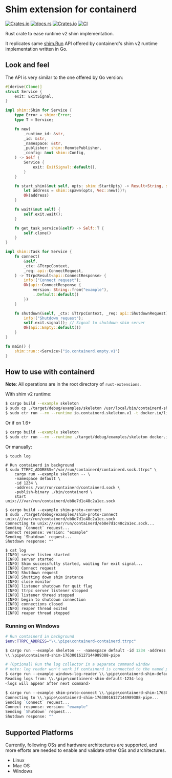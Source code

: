 # Shim extension for containerd

[![Crates.io](https://img.shields.io/crates/v/containerd-shim)](https://crates.io/crates/containerd-shim)
[![docs.rs](https://img.shields.io/docsrs/containerd-shim)](https://docs.rs/containerd-shim/latest/containerd_shim/)
[![Crates.io](https://img.shields.io/crates/l/containerd-shim)](https://github.com/containerd/rust-extensions/blob/main/LICENSE)
[![CI](https://github.com/containerd/rust-extensions/actions/workflows/ci.yml/badge.svg?branch=main)](https://github.com/containerd/rust-extensions/actions/workflows/ci.yml)

Rust crate to ease runtime v2 shim implementation.

It replicates same [shim.Run](https://github.com/containerd/containerd/blob/dbef1d56d7ebc05bc4553d72c419ed5ce025b05d/runtime/v2/example/cmd/main.go)
API offered by containerd's shim v2 runtime implementation written in Go.

## Look and feel

The API is very similar to the one offered by Go version:

```rust
#[derive(Clone)]
struct Service {
    exit: ExitSignal,
}

impl shim::Shim for Service {
    type Error = shim::Error;
    type T = Service;

    fn new(
        _runtime_id: &str,
        _id: &str,
        _namespace: &str,
        _publisher: shim::RemotePublisher,
        _config: &mut shim::Config,
    ) -> Self {
        Service {
            exit: ExitSignal::default(),
        }
    }

    fn start_shim(&mut self, opts: shim::StartOpts) -> Result<String, shim::Error> {
        let address = shim::spawn(opts, Vec::new())?;
        Ok(address)
    }

    fn wait(&mut self) {
        self.exit.wait();
    }

    fn get_task_service(&self) -> Self::T {
        self.clone()
    }
}

impl shim::Task for Service {
    fn connect(
        &self,
        _ctx: &TtrpcContext,
        _req: api::ConnectRequest,
    ) -> TtrpcResult<api::ConnectResponse> {
        info!("Connect request");
        Ok(api::ConnectResponse {
            version: String::from("example"),
            ..Default::default()
        })
    }

    fn shutdown(&self, _ctx: &TtrpcContext, _req: api::ShutdownRequest) -> TtrpcResult<api::Empty> {
        info!("Shutdown request");
        self.exit.signal(); // Signal to shutdown shim server
        Ok(api::Empty::default())
    }
}

fn main() {
    shim::run::<Service>("io.containerd.empty.v1")
}

```

## How to use with containerd

**Note**: All operations are in the root directory of `rust-extensions`.

With shim v2 runtime:

```bash
$ cargo build --example skeleton
$ sudo cp ./target/debug/examples/skeleton /usr/local/bin/containerd-shim-skeleton-v1
$ sudo ctr run --rm --runtime io.containerd.skeleton.v1 -t docker.io/library/hello-world:latest hello
```

Or if on 1.6+

```bash
$ cargo build --example skeleton
$ sudo ctr run --rm --runtime ./target/debug/examples/skeleton docker.io/library/hello-world:latest hello
```

Or manually:

```
$ touch log

# Run containerd in background
$ sudo TTRPC_ADDRESS="/var/run/containerd/containerd.sock.ttrpc" \
    cargo run --example skeleton -- \
    -namespace default \
    -id 1234 \
    -address /var/run/containerd/containerd.sock \
    -publish-binary ./bin/containerd \
    start
unix:///var/run/containerd/eb8e7d1c48c2a1ec.sock

$ cargo build --example shim-proto-connect
$ sudo ./target/debug/examples/shim-proto-connect unix:///var/run/containerd/eb8e7d1c48c2a1ec.sock
Connecting to unix:///var/run/containerd/eb8e7d1c48c2a1ec.sock...
Sending `Connect` request...
Connect response: version: "example"
Sending `Shutdown` request...
Shutdown response: ""

$ cat log
[INFO] server listen started
[INFO] server started
[INFO] Shim successfully started, waiting for exit signal...
[INFO] Connect request
[INFO] Shutdown request
[INFO] Shutting down shim instance
[INFO] close monitor
[INFO] listener shutdown for quit flag
[INFO] ttrpc server listener stopped
[INFO] listener thread stopped
[INFO] begin to shutdown connection
[INFO] connections closed
[INFO] reaper thread exited
[INFO] reaper thread stopped
```

### Running on Windows
```powershell
# Run containerd in background
$env:TTRPC_ADDRESS="\\.\pipe\containerd-containerd.ttrpc"

$ cargo run --example skeleton -- -namespace default -id 1234 -address "\\.\pipe\containerd-containerd" start
\\.\pipe\containerd-shim-17630016127144989388-pipe

# (Optional) Run the log collector in a separate command window
# note: log reader won't work if containerd is connected to the named pipe, this works when running manually to help debug locally
$ cargo run --example windows-log-reader \\.\pipe\containerd-shim-default-1234-log
Reading logs from: \\.\pipe\containerd-shim-default-1234-log
<logs will appear after next command>

$ cargo run --example shim-proto-connect \\.\pipe\containerd-shim-17630016127144989388-pipe
Connecting to \\.\pipe\containerd-shim-17630016127144989388-pipe...
Sending `Connect` request...
Connect response: version: "example"
Sending `Shutdown` request...
Shutdown response: ""
```

## Supported Platforms
Currently, following OSs and hardware architectures are supported, and more efforts are needed to enable and validate other OSs and architectures.
- Linux
- Mac OS
- Windows
